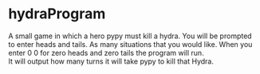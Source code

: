 # hydraProgram
A small game in which a hero pypy must kill a hydra. 
You will be prompted to enter heads and tails. As many situations that you would like. 
When you enter 0 0 for zero heads and zero tails the program will  run.  
It will output how many turns it will take pypy to kill that Hydra. 
